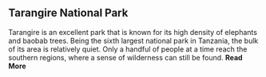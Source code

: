 ## Tarangire National Park

Tarangire is an excellent park that is known for its high density of elephants and baobab trees. Being the sixth largest national park in Tanzania, the bulk of its area is relatively quiet. Only a handful of people at a time reach the southern regions, where a sense of wilderness can still be found. __Read More__
